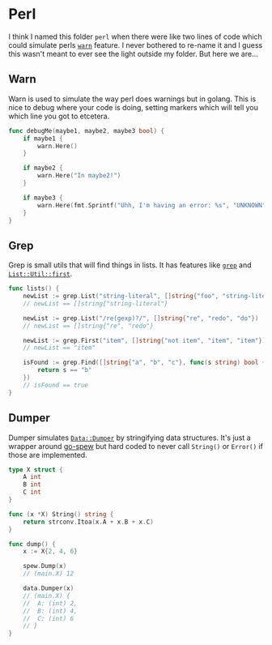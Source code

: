 # Perl

I think I named this folder `perl` when there were like two lines of code which
could simulate perls [`warn`](https://perldoc.perl.org/functions/warn.html)
feature. I never bothered to re-name it and I guess this wasn't meant to ever
see the light outside my folder. But here we are...

## Warn

Warn is used to simulate the way perl does warnings but in golang. This is nice
to debug where your code is doing, setting markers which will tell you which
line you got to etcetera.

```go
func debugMe(maybe1, maybe2, maybe3 bool) {
    if maybe1 {
        warn.Here()
    }

    if maybe2 {
        warn.Here("In maybe2!")
    }

    if maybe3 {
        warn.Here(fmt.Sprintf("Uhh, I'm having an error: %s", "UNKNOWN"))
    }
}
```

## Grep

Grep is small utils that will find things in lists. It has features like
[`grep`](https://perldoc.perl.org/functions/grep.html) and
[`List::Util::first`](https://perldoc.perl.org/List/Util.html#first).

```go
func lists() {
    newList := grep.List("string-literal", []string{"foo", "string-literal", "bar"})
    // newList == []string{"string-literal"}

    newList := grep.List("/re(gexp)?/", []string{"re", "redo", "do"})
    // newList == []string{"re", "redo"}

    newList := grep.First("item", []string{"not item", "item", "item"})
    // newList == "item"

    isFound := grep.Find([]string{"a", "b", "c"}, func(s string) bool {
        return s == "b"
    })
    // isFound == true
}
```

## Dumper

Dumper simulates [`Data::Dumper`](https://metacpan.org/pod/Data::Dumper) by
stringifying data structures. It's just a wrapper around
[go-spew](https://github.com/davecgh/go-spew) but hard coded to never call
`String()` or `Error()` if those are implemented.

```go
type X struct {
    A int
    B int
    C int
}

func (x *X) String() string {
    return strconv.Itoa(x.A + x.B + x.C)
}

func dump() {
    x := X{2, 4, 6}

    spew.Dump(x)
    // (main.X) 12

    data.Dumper(x)
    // (main.X) {
    //  A: (int) 2,
    //  B: (int) 4,
    //  C: (int) 6
    // }
}
```

